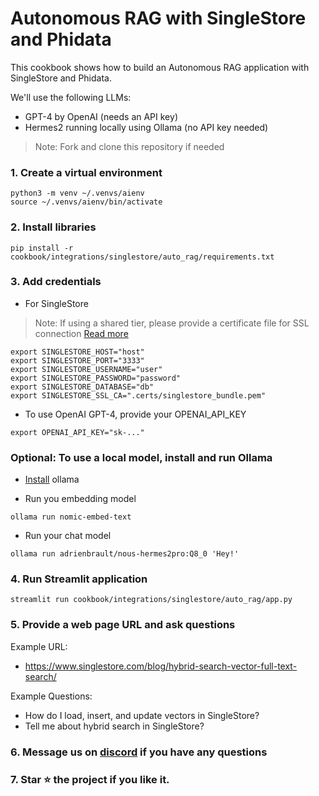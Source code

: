 # Autonomous RAG with SingleStore and Phidata

This cookbook shows how to build an Autonomous RAG application with SingleStore and Phidata.

We'll use the following LLMs:
- GPT-4 by OpenAI (needs an API key)
- Hermes2 running locally using Ollama (no API key needed)

> Note: Fork and clone this repository if needed

### 1. Create a virtual environment

```shell
python3 -m venv ~/.venvs/aienv
source ~/.venvs/aienv/bin/activate
```

### 2. Install libraries

```shell
pip install -r cookbook/integrations/singlestore/auto_rag/requirements.txt
```

### 3. Add credentials

- For SingleStore

> Note: If using a shared tier, please provide a certificate file for SSL connection [Read more](https://docs.singlestore.com/cloud/connect-to-your-workspace/connect-with-mysql/connect-with-mysql-client/connect-to-singlestore-helios-using-tls-ssl/)

```shell
export SINGLESTORE_HOST="host"
export SINGLESTORE_PORT="3333"
export SINGLESTORE_USERNAME="user"
export SINGLESTORE_PASSWORD="password"
export SINGLESTORE_DATABASE="db"
export SINGLESTORE_SSL_CA=".certs/singlestore_bundle.pem"
```

- To use OpenAI GPT-4, provide your OPENAI_API_KEY

```shell
export OPENAI_API_KEY="sk-..."
```

### Optional: To use a local model, install and run Ollama

- [Install](https://github.com/ollama/ollama?tab=readme-ov-file#macos) ollama

- Run you embedding model

```shell
ollama run nomic-embed-text
```

- Run your chat model

```shell
ollama run adrienbrault/nous-hermes2pro:Q8_0 'Hey!'
```

### 4. Run Streamlit application

```shell
streamlit run cookbook/integrations/singlestore/auto_rag/app.py
```

### 5. Provide a web page URL and ask questions

Example URL:
- https://www.singlestore.com/blog/hybrid-search-vector-full-text-search/

Example Questions:
- How do I load, insert, and update vectors in SingleStore?
- Tell me about hybrid search in SingleStore?

### 6. Message us on [discord](https://discord.gg/4MtYHHrgA8) if you have any questions

### 7. Star ⭐️ the project if you like it.
